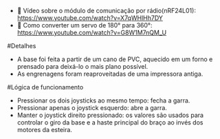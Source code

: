 - 📡 Vídeo sobre o módulo de comunicação por rádio(nRF24L01): https://www.youtube.com/watch?v=X7qWHlHh7DY
- 🔄 Como converter um servo de 180° para 360°: https://www.youtube.com/watch?v=G8W1M7nQM_U

#Detalhes
- A base foi feita a partir de um cano de PVC, aquecido em um forno e prensado para deixá-lo o mais plano possível.
- As engrenagens foram reaproveitadas de uma impressora antiga.

#Lógica de funcionamento
- Pressionar os dois joysticks ao mesmo tempo: fecha a garra.
- Pressionar apenas o joystick esquerdo: abre a garra.
- Manter o joystick direito pressionado: os valores são usados para controlar o giro da base e a haste principal do braço ao invés dos motores da esteira.

